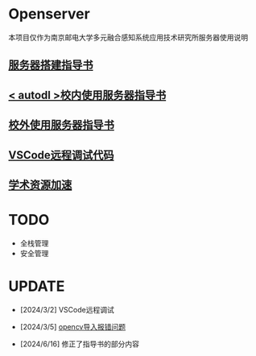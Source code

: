 # Openserver
本项目仅作为南京邮电大学多元融合感知系统应用技术研究所服务器使用说明
## [服务器搭建指导书](Server_Setup_Guide.md)
## [< autodl >校内使用服务器指导书](autodl/Server_Use_Guide_on_Campus.md)
## [校外使用服务器指导书](Server_Use_Guide_outside_Campus.md)
## [VSCode远程调试代码](Server_Debug_Guide.md)
## [学术资源加速](Proxy.md)
# TODO
- 全栈管理
- 安全管理
# UPDATE
- [2024/3/2] VSCode远程调试
- [2024/3/5] [opencv导入报错问题](Server_Use_Guide_on_Campus.md)

- [2024/6/16] 修正了指导书的部分内容


